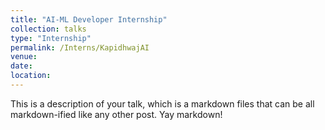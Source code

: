```yaml
---
title: "AI-ML Developer Internship"
collection: talks
type: "Internship"
permalink: /Interns/KapidhwajAI
venue: 
date: 
location: 
---
```


This is a description of your talk, which is a markdown files that can be all markdown-ified like any other post. Yay markdown!
